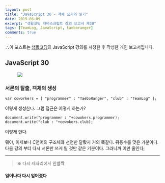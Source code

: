 ```yaml
---
layout: post
title: "JavaScript 30 - 객체 쓰기와 읽기"
date: 2019-06-09
excerpt: "생활코딩 자바스크립트 강의 보고서 제30"
tags: [TeamLog, JavaScript, taeboranger]
comments: true
---
```


∴이 포스트는 [생활코딩](https://www.youtube.com/playlist?list=PLuHgQVnccGMBB348PWRN0fREzYcYgFybf)의 JavaScript 강의를 시청한 후 작성한 개인 보고서입니다.

## JavaScript 30

<figure class="half">
    <a href="https://www.lform.com/_assets/packages/wp/assets/uploaded/2017/08/lform_javascript_blog_header_image-1600x1080.jpg"><img src="https://www.lform.com/_assets/packages/wp/assets/uploaded/2017/08/lform_javascript_blog_header_image-1600x1080.jpg"></a>
</figure>

### 서론의 탈출, 객체의 생성

`var coworkers = {
    "programmer" : "TaeboRanger",
    "club" : "TeamLog"
  };`

  이렇게 생성한다. 그럼 접근은 어떻게 하는가?

  `document.write("programmer : "+cowokers.programmer);
  document.write("club : "+cowokers.club);`

  이렇게 한다.

  뭐야, 이제보니 C언어의 구조체와 선언만 달랐지 거의 똑같다. 뒤통수를 맞은 기분이다. 다음 강의 부터 다시 서론만 쓰게 될 것만 같은 기분이다. 그러니까 이만 줄인다;

  ---
  >또 다시 제자리에서 한발짝

#### 일어나다 다시 엎어졌다
